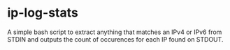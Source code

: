 # ip-log-stats
A simple bash script to extract anything that matches an IPv4 or IPv6 from STDIN and outputs the count of occurences for each IP found on STDOUT.
